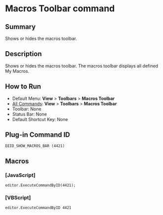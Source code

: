 # Macros Toolbar command

## Summary

Shows or hides the macros toolbar.

## Description

Shows or hides the macros toolbar. The macros toolbar displays all defined My Macros.

## How to Run

- Default Menu: **View** >
**Toolbars** \> **Macros Toolbar**
- [All Commands](../tools/all_commands): **View** >
**Toolbars** \> **Macros Toolbar**
- Toolbar: None
- Status Bar: None
- Default Shortcut Key: None

## Plug-in Command ID

```
EEID_SHOW_MACROS_BAR (4421)```

## Macros

### \[JavaScript\]

```
editor.ExecuteCommandByID(4421);
```

### \[VBScript\]

```
editor.ExecuteCommandByID 4421
```
